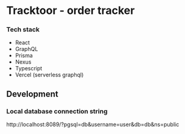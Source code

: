 # Tracktoor - order tracker

### Tech stack
- React
- GraphQL
- Prisma
- Nexus
- Typescript
- Vercel (serverless graphql)

## Development
### Local database connection string
http://localhost:8089/?pgsql=db&username=user&db=db&ns=public